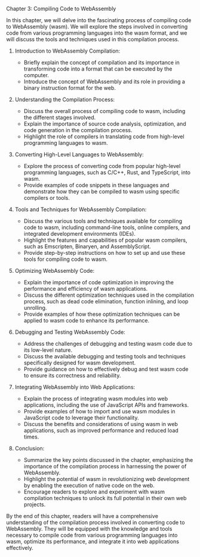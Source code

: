 Chapter 3: Compiling Code to WebAssembly

In this chapter, we will delve into the fascinating process of compiling code to WebAssembly (wasm). We will explore the steps involved in converting code from various programming languages into the wasm format, and we will discuss the tools and techniques used in this compilation process.

1. Introduction to WebAssembly Compilation:
   - Briefly explain the concept of compilation and its importance in transforming code into a format that can be executed by the computer.
   - Introduce the concept of WebAssembly and its role in providing a binary instruction format for the web.

2. Understanding the Compilation Process:
   - Discuss the overall process of compiling code to wasm, including the different stages involved.
   - Explain the importance of source code analysis, optimization, and code generation in the compilation process.
   - Highlight the role of compilers in translating code from high-level programming languages to wasm.

3. Converting High-Level Languages to WebAssembly:
   - Explore the process of converting code from popular high-level programming languages, such as C/C++, Rust, and TypeScript, into wasm.
   - Provide examples of code snippets in these languages and demonstrate how they can be compiled to wasm using specific compilers or tools.

4. Tools and Techniques for WebAssembly Compilation:
   - Discuss the various tools and techniques available for compiling code to wasm, including command-line tools, online compilers, and integrated development environments (IDEs).
   - Highlight the features and capabilities of popular wasm compilers, such as Emscripten, Binaryen, and AssemblyScript.
   - Provide step-by-step instructions on how to set up and use these tools for compiling code to wasm.

5. Optimizing WebAssembly Code:
   - Explain the importance of code optimization in improving the performance and efficiency of wasm applications.
   - Discuss the different optimization techniques used in the compilation process, such as dead code elimination, function inlining, and loop unrolling.
   - Provide examples of how these optimization techniques can be applied to wasm code to enhance its performance.

6. Debugging and Testing WebAssembly Code:
   - Address the challenges of debugging and testing wasm code due to its low-level nature.
   - Discuss the available debugging and testing tools and techniques specifically designed for wasm development.
   - Provide guidance on how to effectively debug and test wasm code to ensure its correctness and reliability.

7. Integrating WebAssembly into Web Applications:
   - Explain the process of integrating wasm modules into web applications, including the use of JavaScript APIs and frameworks.
   - Provide examples of how to import and use wasm modules in JavaScript code to leverage their functionality.
   - Discuss the benefits and considerations of using wasm in web applications, such as improved performance and reduced load times.

8. Conclusion:
   - Summarize the key points discussed in the chapter, emphasizing the importance of the compilation process in harnessing the power of WebAssembly.
   - Highlight the potential of wasm in revolutionizing web development by enabling the execution of native code on the web.
   - Encourage readers to explore and experiment with wasm compilation techniques to unlock its full potential in their own web projects.

By the end of this chapter, readers will have a comprehensive understanding of the compilation process involved in converting code to WebAssembly. They will be equipped with the knowledge and tools necessary to compile code from various programming languages into wasm, optimize its performance, and integrate it into web applications effectively.